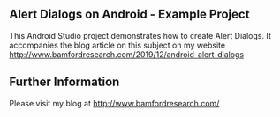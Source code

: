 ## Alert Dialogs on Android - Example Project

This Android Studio project demonstrates how to create Alert Dialogs.
It accompanies the blog article on this subject on my website
<http://www.bamfordresearch.com/2019/12/android-alert-dialogs>

## Further Information

Please visit my blog at <http://www.bamfordresearch.com/>
